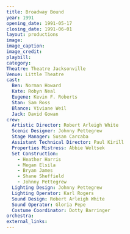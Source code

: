 ```yaml
---
title: Broadway Bound
year: 1991
opening_date: 1991-05-17
closing_date: 1991-06-01
layout: productions
image:
image_caption:
image_credit:
playbill: 
category: 
Theatre: Theatre Jacksonville
Venue: Little Theatre
cast:
  Ben: Norman Howard
  Kate: Robyn Neal
  Eugene: Kevin F. Roberts
  Stan: Sam Ross
  Blance: Viviane Weil
  Jack: David Gowan
crew:
  Artistic Director: Robert Arleigh White
  Scenic Designer: Johnny Pettegrew
  Stage Manager: Susan Carcaba
  Assistant Technical Director: Paul Kirill
  Properties Mistress: Abbie Weltsek
  Set Construction:
    - Heather Harris
    - Megan Elsila
    - Bryan James
    - Shane Sheffield
    - Johnny Pettegrew
  Lighting Design: Johnny Pettegrew
  Lighting Operator: Karl Rogers
  Sound Design: Robert Arleigh White
  Sound Operator: Gloria Pepe
  Costume Coordinator: Dotty Barringer
orchestra:
external_links:
---
```

